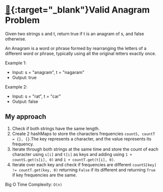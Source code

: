 
# [🔗](https://leetcode.com/problems/valid-anagram/description/){:target="_blank"}Valid Anagram Problem


Given two strings s and t, return true if t is an anagram of s, and false otherwise.

An Anagram is a word or phrase formed by rearranging the letters of a different word or phrase, typically using all the original letters exactly once.

Example 1:

- Input: s = "anagram", t = "nagaram"
- Output: true

Example 2:

- Input: s = "rat", t = "car"
- Output: false

## My approach

1. Check if both strings have the same length.
2. Create 2 hashMaps to store the characters frequencies `countS, countT = {}, {}`.The key represents a character, and the value represents its frequency.
3. Iterate through both strings at the same time and store the count of each character using `s[i]` and `t[i]` as keys and adding using `1 + countS.get(s[i], 0)` and `1 + countT.get(t[i], 0)`.
4. Iterate over each key and check if frequencies are different `countS[key] != countT.get(key, 0)` returning `False` if its different and returning `True` if key frequencies are the same.

Big O Time Complexity: `O(n)`
